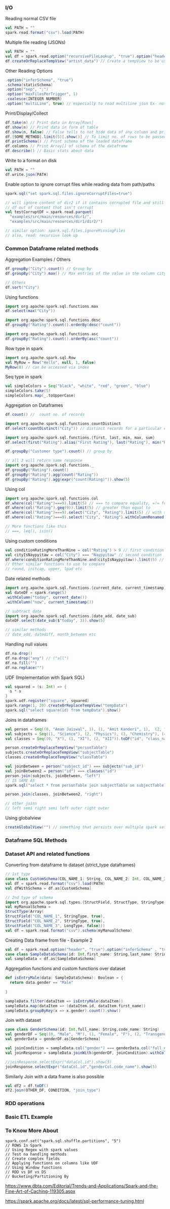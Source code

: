 ### I/O

Reading normal CSV file

```scala
val PATH = ""
spark.read.format("csv").load(PATH)
```

Multiple file reading (JSONs)

```scala
val PATH = ""
val df = spark.read.option("recursiveFileLookup", "true").option("header", "true").json(PATH)
df.createOrReplaceTempView("artist_data") // Create a tempView to be used for SQL queries on the DF
```

Other Reading Options

```scala
.option("inferSchema", "true")
.schema(staticSchema)
.option("sep", ";")
.option("maxFilesPerTrigger", 1)
.coalesce(INTEGER NUMBER)
.option("multiLine", true) // especially to read multiline json Ex- not like {"": ""} in 1 line
```

Print/Display/Collect

```scala
df.take(n) // Print data in Array[Rows]
df.show(n) // Print data in form of table
df.show(n, false) // False tells to not hide data of any column and print complete val
df.[SOME_METHOD].limit(5)[.show()] // To limit no. of rows to be passed forward
df.printSchema() // Print schema of the loaded dataframe
df.columns // Print Array[] of schema of the dataframe
df.describe() // Basic stats about data
```

Write to a format on disk

```scala
val PATH = ""
df.write.json(PATH)
```

Enable option to ignore corrupt files while reading data from path/paths

```scala
spark.sql("set spark.sql.files.ignoreCorruptFiles=true")

// will ignore content of dir2 if it contains corrupted file and still make
// df out of content that isn't corrupt
val testCorruptDF = spark.read.parquet(
  "examples/src/main/resources/dir1/",
  "examples/src/main/resources/dir1/dir2/")

// similar option: spark.sql.files.ignoreMissingFiles
// also, read: recursive look up
```



### Common Dataframe related methods

Aggregation Examples / Others

```scala
df.groupBy("City").count() // Group by
df.groupBy("City").max() // Max entries of the value in the column city

// Others
df.sort("City")
```

Using functions

```scala
import org.apache.spark.sql.functions.max
df.select(max("City"))

import org.apache.spark.sql.functions.desc
df.groupBy("Rating").count().orderBy(desc("count"))

import org.apache.spark.sql.functions.asc
df.groupBy("Rating").count().orderBy(asc("count"))
```

Row type in spark

```scala
import org.apache.spark.sql.Row
val MyRow = Row("Hello", null, 1, false)
MyRow(0) // can be accessed via index
```

Seq type in spark

```scala
val simpleColors = Seq("black", "white", "red", "green", "blue")
simpleColors.take(5)
simpleColors.map(_.toUpperCase)
```

Aggregation on Dataframes

```scala
df.count() //  count no. of records

import org.apache.spark.sql.functions.countDistinct
df.select(countDistinct("City")) // distinct records for a particular column 

import org.apache.spark.sql.functions.{first, last, min, max, sum}
df.select(first("Rating").alias("First Rating"), last("Rating"), min("Rating"), max("Rating"))

df.groupBy("Customer type").count() // group by

// all 3 will return same response
import org.apache.spark.sql.functions._
df.groupBy("Rating").count()
df.groupBy("Rating").agg(count("Rating"))
df.groupBy("Rating").agg(expr("count(Rating)")).show(5)
```

Using col

```scala
import org.apache.spark.sql.functions.col
df.where(col("Rating")===9).limit(5) // === to compare equality, =!= for not equal to
df.where(col("Rating").geq(9)).limit(5) // greater than equal to
df.where(col("Rating")===9).select("City", "Rating").limit(5) // with select()
df.where(col("Rating")===9).select("City", "Rating").withColumnRenamed("City", "DataCity").limit(5) // rename column

// More functions like this
// ===, leq(), isin()
```

Using custom conditions

```scala
val conditionRatingMoreThanNine = col("Rating") > 9 // first condition
val cityIsNaypyitaw = col("City") === "Naypyitaw" // second condition
df.where(conditionRatingMoreThanNine.and(cityIsNaypyitaw)).limit(5) // .and() .or() etc
// Other similar functions to use to compare
// round, initcap, upper, lpad etc
```

Date related methods

```scala
import org.apache.spark.sql.functions.{current_date, current_timestamp}
val dateDF = spark.range(5)
.withColumn("today", current_date())
.withColumn("now", current_timestamp())

// subtract date
import org.apache.spark.sql.functions.{date_add, date_sub}
dateDF.select(date_sub($"today", 3)).show(5)

// similar methods
// date_add, datediff, month_between etc
```

Handling null values

```scala
df.na.drop()
df.na.drop("any") // ("all")
df.na.fill("")
df.na.replace("")
```

UDF (Implementation with Spark SQL)

```scala
val squared = (s: Int) => {
  s * s
}
spark.udf.register("square", squared)
spark.range(1, 20).createOrReplaceTempView("tempData")
spark.sql("select square(id) from tempData").show()
```

Joins in dataframes

```scala
val person = Seq((0, "Aman Jaiswal", 1), (1, "Amit Kanderi", 1),  (2, "Arun Pratap", 2), (3, "Amit Dubey", 3)).toDF("id", "name", "subject_id")
val subjects = Seq((1, "Science"), (2, "Physics"), (3, "Chemistry"), (4, "Computer Science")).toDF("sub_id", "sub_name")
val classes = Seq((0, "X"), (1, "XI"), (2, "XII")).toDF("id", "class_name")

person.createOrReplaceTempView("personTable")
subjects.createOrReplaceTempView("subjectTable")
classes.createOrReplaceTempView("classTable")

val joinBetween = person("subject_id") === subjects("sub_id")
val joinBetween2 = person("id") === classes("id")
person.join(subjects, joinBetween, "left")
// IS SAME AS
spark.sql("select * from personTable join subjectTable on subjectTable.sub_id=personTable.subject_id")

person.join(classes, joinBetween2, "right")

// other joins
// left semi right semi left outer right outer
```

Using globalview

```scala
createGlobalView("") // something that persists over multiple spark sessions
```



### Dataframe SQL Methods

### Dataset API and related functions

Converting from dataframe to dataset (strict_type dataframes)

```scala
// 1st type
case class CustomSchema(COL_NAME_1: String, COL_NAME_2: Int, COL_NAME_3...)
val df = spark.read.format("csv").load(PATH)
val dfWithSchema = df.as[CustomSchema]

// 2nd type of schema
import org.apache.spark.sql.types.{StructField, StructType, StringType, LongType}
val myManualSchema = 
StructType(Array(
StructField("COL_NAME_1", StringType, true),
StructField("COL_NAME_2", StringType, true),
StructField("COL_NAME_3", LongType, false)))
val df = spark.read.format("csv").schema(myManualSchema)
```

Creating Data frame from file - Example 2

```scala
val df = spark.read.option("header", "true").option("inferSchema" , "true").csv("PATH/sample_data.csv")
case class SampleDataSchema(id: Int,first_name: String,last_name: String,email: String,gender: String,ip_address: String)
val sampleData = df.as[SampleDataSchema]
```

Aggregation functions and custom functions over dataset

```scala
def isEntryMale(data: SampleDataSchema): Boolean = {
  return data.gender == "Male"
  
}

sampleData.filter(dataItem => isEntryMale(dataItem))
sampleData.map(dataItem => (dataItem.id, dataItem.first_name))
sampleData.groupByKey(x => x.gender).count().show()
```

Join with dataset

```scala
case class GenderSchema(id: Int,full_name: String,code_name: String)
val genderDF = Seq((0, "Male", "M"), (1, "Female", "F"), (2, "Transgender", "T")).toDF("id", "full_name", "code_name")
val genderData = genderDF.as[GenderSchema]

val joinCondition = sampleData.col("gender") === genderData.col("full_name")
val joinResponse = sampleData.joinWith(genderDF, joinCondition).withColumnRenamed("_1", "dataCol").withColumnRenamed("_2", "genderCol")

//joinResponse.selectExpr("dataCol.id").show(5)
joinResponse.selectExpr("dataCol.id","genderCol.code_name").show(5)
```

Similarly Join with a data frame is also possible

```scala
val df2 = df.toDF()
df2.join(OTHER_DF, CONDITION, "join_type")
```





### RDD operations


### Basic ETL Example

### To Know More About

```
spark.conf.set("spark.sql.shuffle.partitions", "5")
// ROWS In Spark
// Using Regex with spark values
// Test na handling methods
// Create complex fields
// Applying functions on columns like UDF
// Using Window functions
// RDD vs DF vs DS
// Bucketing/Partitioning By
```

https://www.dbta.com/Editorial/Trends-and-Applications/Spark-and-the-Fine-Art-of-Caching-119305.aspx

https://spark.apache.org/docs/latest/sql-performance-tuning.html